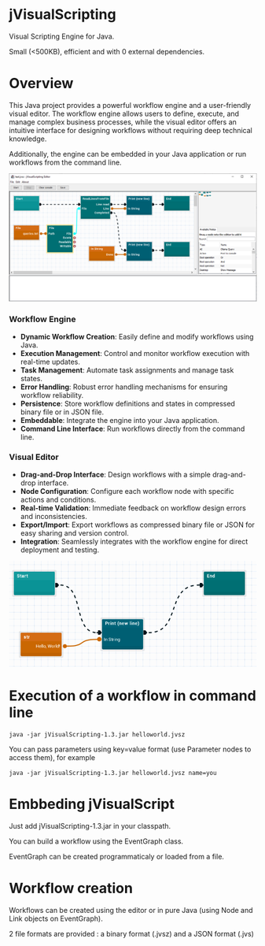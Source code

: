 # jVisualScripting
 Visual Scripting Engine for Java. 
 
 Small (<500KB), efficient and with 0 external dependencies.

# Overview
This Java project provides a powerful workflow engine and a user-friendly visual editor. The workflow engine allows users to define, execute, and manage complex business processes, while the visual editor offers an intuitive interface for designing workflows without requiring deep technical knowledge.

Additionally, the engine can be embedded in your Java application or run workflows from the command line.

![Screenshot](editor.png?raw=true "Title")

### Workflow Engine
- **Dynamic Workflow Creation**: Easily define and modify workflows using Java.
- **Execution Management**: Control and monitor workflow execution with real-time updates.
- **Task Management**: Automate task assignments and manage task states.
- **Error Handling**: Robust error handling mechanisms for ensuring workflow reliability.
- **Persistence**: Store workflow definitions and states in compressed binary file or in JSON file.
- **Embeddable**: Integrate the engine into your Java application.
- **Command Line Interface**: Run workflows directly from the command line.

### Visual Editor
- **Drag-and-Drop Interface**: Design workflows with a simple drag-and-drop interface.
- **Node Configuration**: Configure each workflow node with specific actions and conditions.
- **Real-time Validation**: Immediate feedback on workflow design errors and inconsistencies.
- **Export/Import**: Export workflows as compressed binary file or JSON for easy sharing and version control.
- **Integration**: Seamlessly integrates with the workflow engine for direct deployment and testing.



![Screenshot](hello.png?raw=true "Title")

# Execution of a workflow in command line 
```
java -jar jVisualScripting-1.3.jar helloworld.jvsz
```
You can pass parameters using key=value format (use Parameter nodes to access them), for example
```
java -jar jVisualScripting-1.3.jar helloworld.jvsz name=you
```

# Embbeding jVisualScript

Just add jVisualScripting-1.3.jar in your classpath.

You can build a workflow using the EventGraph class.

EventGraph can be created programmaticaly or loaded from a file.

# Workflow creation

Workflows can be created using the editor or in pure Java (using Node and Link objects on EventGraph).

2 file formats are provided : a binary format (.jvsz) and a JSON format (.jvs)



